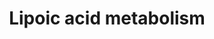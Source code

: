 ---
annotations:
- type: Pathway Ontology
  value: lipoic acid metabolic pathway
- type: Pathway Ontology
  value: fatty acid biosynthetic pathway
- type: Pathway Ontology
  value: fatty acid metabolic pathway
authors:
- MaintBot
- AllanKuchinsky
- AlexanderPico
- Ddigles
- Andra
- DeSl
description: 'Source: [http://www.genome.jp/kegg-bin/show_pathway?mtu00785 KEGG Pathways].
  The lipoic acid metabolism is a subcategory of the "Metabolism of cofactors and
  vitamins". The salvage pathway is not understood for Mycobacterium tuberculosis,
  and therefore only the biosynthesis is described here.'
last-edited: 2017-12-27
organisms:
- Mycobacterium tuberculosis
redirect_from:
- /index.php/Pathway:WP1667
- /instance/WP1667
schema-jsonld:
- '@context': https://schema.org/
  '@id': https://wikipathways.github.io/pathways/WP1667.html
  '@type': Dataset
  creator:
    '@type': Organization
    name: WikiPathways
  description: 'Source: [http://www.genome.jp/kegg-bin/show_pathway?mtu00785 KEGG
    Pathways]. The lipoic acid metabolism is a subcategory of the "Metabolism of cofactors
    and vitamins". The salvage pathway is not understood for Mycobacterium tuberculosis,
    and therefore only the biosynthesis is described here.'
  keywords:
  - lipB
  - Fatty acid biosynthesis
  - Protein N6-(lipoyl)lysine
  - Protein N6-(octanoyl)lysine
  - Lipoyl-[acp]
  - Octanoyl-[acp]
  - lipA
  license: CC0
  name: Lipoic acid metabolism
seo: CreativeWork
title: Lipoic acid metabolism
wpid: WP1667
---